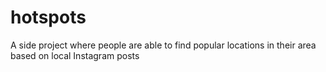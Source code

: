 # hotspots
A side project where people are able to find popular locations in their area based on local Instagram posts
